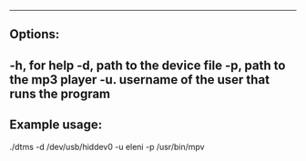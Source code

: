 -------------
Options:
-------------
-h, for help
-d, path to the device file
-p, path to the mp3 player
-u. username of the user that runs the program
--------------
Example usage:
--------------
./dtms -d /dev/usb/hiddev0 -u eleni -p /usr/bin/mpv